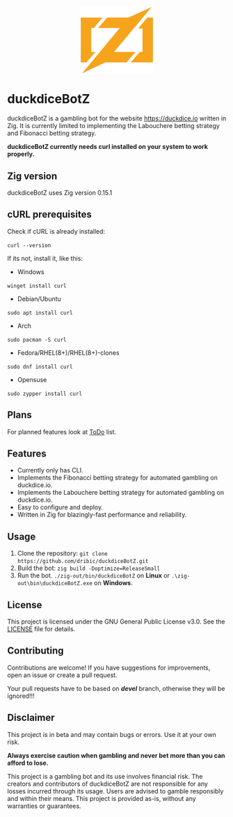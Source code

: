 <div align="center">
  <img width="33%" src="zig-mark.svg">
</div>

# duckdiceBotZ

duckdiceBotZ is a gambling bot for the website https://duckdice.io written in Zig. It is currently limited to implementing the
Labouchere betting strategy and Fibonacci betting strategy.

**duckdiceBotZ currently needs curl installed on your system to work properly.**

## Zig version

duckdiceBotZ uses Zig version 0.15.1

## cURL prerequisites

Check if cURL is already installed:

`curl --version`

If its not, install it, like this:
 - Windows

 `winget install curl`

 - Debian/Ubuntu

 `sudo apt install curl`

 - Arch

 `sudo pacman -S curl`

 - Fedora/RHEL(8+)/RHEL(8+)-clones

 `sudo dnf install curl`

 - Opensuse

 `sudo zypper install curl`

## Plans

For planned features look at [ToDo](ToDo.md) list.

## Features

- Currently only has CLI.
- Implements the Fibonacci betting strategy for automated gambling on duckdice.io.
- Implements the Labouchere betting strategy for automated gambling on duckdice.io.
- Easy to configure and deploy.
- Written in Zig for blazingly-fast performance and reliability.

## Usage

1. Clone the repository:
`git clone https://github.com/dribic/duckdiceBotZ.git`
2. Build the bot:
`zig build -Doptimize=ReleaseSmall`
3. Run the bot.
`./zig-out/bin/duckdiceBotZ` on **Linux** or `.\zig-out\bin\duckdiceBotZ.exe` on **Windows**.

## License

This project is licensed under the GNU General Public License v3.0. See the [LICENSE](LICENSE) file for details.

## Contributing

Contributions are welcome! If you have suggestions for improvements, open an issue or create a pull request.

Your pull requests have to be based on ***devel*** branch, otherwise they will be ignored!!!

## Disclaimer

This project is in beta and may contain bugs or errors. Use it at your own risk.

**Always exercise caution when gambling and never bet more than you can afford to lose.**

This project is a gambling bot and its use involves financial risk. The creators and contributors of duckdiceBotZ are not responsible for any losses incurred through its usage. Users are advised to gamble responsibly and within their means. This project is provided as-is, without any warranties or guarantees.
